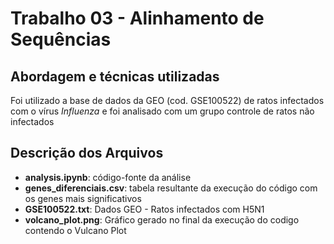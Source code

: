 # Trabalho 03 - Alinhamento de Sequências

## Abordagem e técnicas utilizadas

Foi utilizado a base de dados da GEO (cod. GSE100522) de ratos infectados com o vírus _Influenza_ e foi analisado com um grupo controle de ratos não infectados

## Descrição dos Arquivos
- **analysis.ipynb**: código-fonte da análise
- **genes_diferenciais.csv**: tabela resultante da execução do código com os genes mais significativos
- **GSE100522.txt**: Dados GEO - Ratos infectados com H5N1
- **volcano_plot.png**: Gráfico gerado no final da execução do codigo contendo o Vulcano Plot
